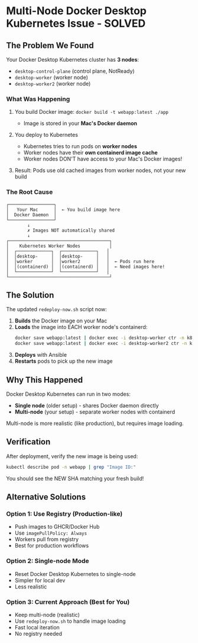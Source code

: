 # Multi-Node Docker Desktop Kubernetes Issue - SOLVED

## The Problem We Found

Your Docker Desktop Kubernetes cluster has **3 nodes**:
- `desktop-control-plane` (control plane, NotReady)
- `desktop-worker` (worker node)
- `desktop-worker2` (worker node)

### What Was Happening

1. You build Docker image: `docker build -t webapp:latest ./app`
   - Image is stored in your **Mac's Docker daemon**
   
2. You deploy to Kubernetes
   - Kubernetes tries to run pods on **worker nodes**
   - Worker nodes have their **own containerd image cache**
   - Worker nodes DON'T have access to your Mac's Docker images!
   
3. Result: Pods use old cached images from worker nodes, not your new build

### The Root Cause

```
┌─────────────────┐
│   Your Mac      │  ← You build image here
│  Docker Daemon  │
└─────────────────┘
        ↓
        ✗ Images NOT automatically shared
        ↓
┌──────────────────────────────────────┐
│    Kubernetes Worker Nodes           │
│  ┌─────────────┐  ┌─────────────┐   │
│  │desktop-     │  │desktop-     │   │
│  │worker       │  │worker2      │   │  ← Pods run here
│  │(containerd) │  │(containerd) │   │  ← Need images here!
│  └─────────────┘  └─────────────┘   │
└──────────────────────────────────────┘
```

## The Solution

The updated `redeploy-now.sh` script now:

1. **Builds** the Docker image on your Mac
2. **Loads** the image into EACH worker node's containerd:
   ```bash
   docker save webapp:latest | docker exec -i desktop-worker ctr -n k8s.io images import -
   docker save webapp:latest | docker exec -i desktop-worker2 ctr -n k8s.io images import -
   ```
3. **Deploys** with Ansible
4. **Restarts** pods to pick up the new image

## Why This Happened

Docker Desktop Kubernetes can run in two modes:
- **Single node** (older setup) - shares Docker daemon directly
- **Multi-node** (your setup) - separate worker nodes with containerd

Multi-node is more realistic (like production), but requires image loading.

## Verification

After deployment, verify the new image is being used:
```bash
kubectl describe pod -n webapp | grep "Image ID:"
```

You should see the NEW SHA matching your fresh build!

## Alternative Solutions

### Option 1: Use Registry (Production-like)
- Push images to GHCR/Docker Hub
- Use `imagePullPolicy: Always`
- Workers pull from registry
- Best for production workflows

### Option 2: Single-node Mode
- Reset Docker Desktop Kubernetes to single-node
- Simpler for local dev
- Less realistic

### Option 3: Current Approach (Best for You)
- Keep multi-node (realistic)
- Use `redeploy-now.sh` to handle image loading
- Fast local iteration
- No registry needed
